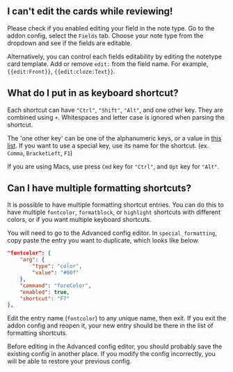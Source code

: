 ## I can't edit the cards while reviewing!
Please check if you enabled editing your field in the note type. Go to the addon config, select the `Fields` tab. Choose your note type from the dropdown and see if the fields are editable.

Alternatively, you can control each fields editability by editing the notetype card template. Add or remove `edit:` from the field name. For example, `{{edit:Front}}`, `{{edit:cloze:Text}}`.


## What do I put in as keyboard shortcut?

Each shortcut can have `"Ctrl"`, `"Shift"`, `"Alt"`, and one other key. They are combined using `+`. Whitespaces and letter case is ignored when parsing the shortcut. 

The 'one other key' can be one of the alphanumeric keys, or a value in <a href="https://developer.mozilla.org/en-US/docs/Web/API/KeyboardEvent/code/code_values">this list</a>. If you want to use a special key, use its name for the shortcut. (ex. `Comma`, `BracketLeft`, `F1`)

If you are using Macs, use press `Cmd` key for `"Ctrl"`, and `Opt` key for `"Alt"`.


## Can I have multiple formatting shortcuts?
It is possible to have multiple formatting shortcut entries. You can do this to have multiple `fontcolor`, `formatblock`, or `highlight` shortcuts with different colors, or if you want multiple keyboard shortcuts.

You will need to go to the Advanced config editor. In `special_formatting`, copy paste the entry you want to duplicate, which looks like below.
```json
"fontcolor": {
    "arg": {
        "type": "color",
        "value": "#00f"
    },
    "command": "foreColor",
    "enabled": true,
    "shortcut": "F7"
},
```
Edit the entry name (`fontcolor`) to any unique name, then exit. If you exit the addon config and reopen it, your new entry should be there in the list of formatting shortcuts.

Before editing in the Advanced config editor, you should probably save the existing config in another place. If you modify the config incorrectly, you will be able to restore your previous config.